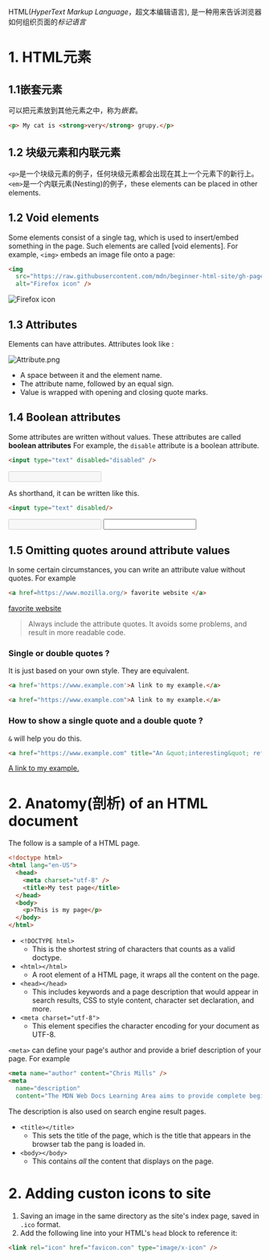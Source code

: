
HTML(*HyperText Markup Language*，超文本编辑语言), 是一种用来告诉浏览器如何组织页面的*标记语言*

# 1. HTML元素

## 1.1嵌套元素

可以把元素放到其他元素之中，称为*嵌套*。

```html  
<p> My cat is <strong>very</strong> grupy.</p>
```

## 1.2 块级元素和内联元素

`<p>`是一个块级元素的例子，任何块级元素都会出现在其上一个元素下的新行上。
`<em>`是一个内联元素(Nesting)的例子，these elements can be placed in other elements.

## 1.2 Void elements

Some elements consist of a single tag, which is used to insert/embed something in the page.
Such elements are called  [void elements]. For example, `<img>` embeds an image file onto a page:

```HTML
<img
  src="https://raw.githubusercontent.com/mdn/beginner-html-site/gh-pages/images/firefox-icon.png"
  alt="Firefox icon" />
```

<img
  src="https://raw.githubusercontent.com/mdn/beginner-html-site/gh-pages/images/firefox-icon.png"
  alt="Firefox icon" />

## 1.3 Attributes

Elements can have attributes. Attributes look like :

<img
  src="https://developer.mozilla.org/en-US/docs/Learn/HTML/Introduction_to_HTML/Getting_started/grumpy-cat-attribute-small.png"
  alt="Attribute.png"/>
- A space between it and the element name.
- The attribute name, followed by an equal sign.
- Value is wrapped with opening and closing quote marks.

## 1.4 Boolean attributes

Some attributes are written without values. These attributes are called **boolean attributes**
For example, the `disable` attribute is a boolean attribute.
```HTMl
<input type="text" disabled="disabled" />
```

<input type="text" disabled />

As shorthand, it can be written like this.
```HTMl
<input type="text" disabled/>
```

<input type="text" disabled/>

<input type="text"/>

## 1.5 Omitting quotes around attribute values
In some certain circumstances, you can write an attribute value without quotes.
For example
```HTML
<a href=https://www.mozilla.org/> favorite website </a>
```

<a href=https://www.mozilla.org/ >favorite website </a>

> Always include the attribute quotes. It avoids some problems, and result in more readable code.



### Single or double quotes ?
It is just based on your own style. They are equivalent.

```HTML
<a href='https://www.example.com'>A link to my example.</a>

<a href="https://www.example.com">A link to my example.</a>
```

### How to show a single quote and a double quote ?
`&` will help you do this.
```HTMl
<a href="https://www.example.com" title="An &quot;interesting&quot; reference">A link to my example.</a>
```

<a href="https://www.example.com" title="An &quot;interesting&quot; reference">A link to my example.</a>

# 2. Anatomy(剖析) of an HTML document
The follow is a sample of a HTML page.
```HTML
<!doctype html>
<html lang="en-US">
  <head>
    <meta charset="utf-8" />
    <title>My test page</title>
  </head>
  <body>
    <p>This is my page</p>
  </body>
</html>
```

- `<!DOCTYPE html>`
	- This is the shortest string of characters that counts as a valid doctype.
- `<html></html>`
	- A root element of a HTML page, it wraps all the content on the page.
- `<head></head>`
	- This includes keywords and a page description that would appear in search results, CSS to style content, character set declaration, and more.
- `<meta charset="utf-8">`
	- This element specifies the character encoding for your document as UTF-8.
  
`<meta>` can define your page's author and provide a brief description of your page. For example

```HTML
<meta name="author" content="Chris Mills" />
<meta 
  name="description"
  content="The MDN Web Docs Learning Area aims to provide complete beginners to the Web with all they need to know to get started with debeloping web sites and applications." />
```
The description is also used on search engine result pages.

- `<title></title>`
	- This sets the title of the page, which is the title that appears in the browser tab the pang is loaded in.
- `<body></body>`
	- This contains *all* the content that displays on the page.


# 2. Adding custon icons to site

1. Saving an image in the same directory as the site's index page, saved in `.ico` format.
2. Add the following line into your HTML's `head` block to reference it:

```HTML
<link rel="icon" href="favicon.con" type="image/x-icon" />
```
